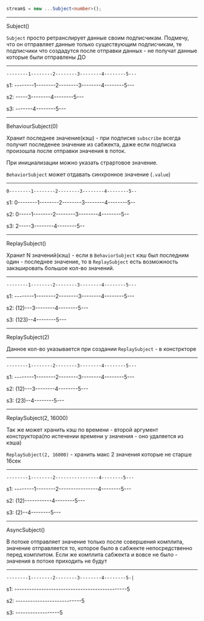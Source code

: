 ```ts
stream$ = new ...Subject<number>();
```

*****************
Subject<number>()

`Subject` просто ретранслирует данные своим подписчикам. Подмечу, что он отправляет данные только существующим подписчикам, те подписчики что создадутся после отправки данных - не получат данные которые были отправлены ДО
*****************

    --------1--------2--------3--------4--------5---

s1: --------1--------2--------3--------4--------5---

s2:                      -----3--------4--------5---

s3:                             -------4--------5---

***************************
BehaviourSubject<number>(0)

Хранит последнее значение(кэш) - при подписке `subscribe` всегда получит последенее значение из сабжекта, даже если подписка произошла после отправки значения в поток.

При инициализации можно указать страртовое значение.

`BehaviorSubject` может отдавать синхронное значение (`.value`)
***************************

    0--------1--------2--------3--------4--------5--

s1: 0--------1--------2--------3--------4--------5--

s2:    0-----1--------2--------3--------4--------5--

s3:                      2-----3--------4--------5--

***********************
ReplaySubject<number>()

Хранит N значений(кэш) - если в `BehaviorSubject` кэш был последним один - последнее значение, то в `ReplaySubject` есть возможность закэшировать большое кол-во значений. 
***********************

    --------1--------2--------3--------4--------5---

s1: --------1--------2--------3--------4--------5---

s2:                    (12)---3--------4--------5---

s3:                             (123)--4--------5---

************************
ReplaySubject<number>(2)

Данное кол-во указывается при создании `ReplaySubject` - в констркторе
************************

    --------1--------2--------3--------4--------5---

s1: --------1--------2--------3--------4--------5---

s2:                    (12)---3--------4--------5---

s3:                              (23)--4--------5---

************************
ReplaySubject<number>(2, 16000)

Так же может хранить кэш по времени - второй аргумент конструктора(по истечении времени у значения - оно удаляется из кэша)

`ReplaySubject(2, 16000)` - хранить макс 2 значения которые не старше 16сек
************************

    --------1--------2----------------4--------5---

s1: --------1--------2----------------4--------5---

s2:                    (12)-----------4--------5---

s3:                              (2)--4--------5---

***********************
AsyncSubject<number>()

В потоке отправляет значение только после совершения комплита, значение отправляется то, которое было в сабжекте непосредственно перед комплитом. Если же комплита сабжекта и вовсе не было - значения в потоке приходить не будут
***********************

    --------1--------2--------3--------4--------5-|

s1: ----------------------------------------------5

s2:                    ---------------------------5

s3:                             ------------------5